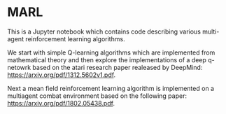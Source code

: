 # MARL
This is a Jupyter notebook which contains code describing  various multi-agent reinforcement learning algorithms.

We start with simple Q-learning algorithms which are implemented from mathematical theory and then explore the implementations of a deep q-netowrk based on the atari research paper realeased by DeepMind: https://arxiv.org/pdf/1312.5602v1.pdf.

Next a mean field reinforcement learning algorithm is implemented on  a multiagent combat environment based on the following paper: https://arxiv.org/pdf/1802.05438.pdf.
